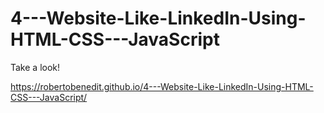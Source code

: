 # 4---Website-Like-LinkedIn-Using-HTML-CSS---JavaScript

Take a look!

https://robertobenedit.github.io/4---Website-Like-LinkedIn-Using-HTML-CSS---JavaScript/
